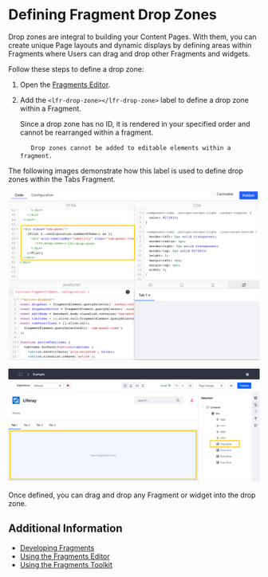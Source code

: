 # Defining Fragment Drop Zones

Drop zones are integral to building your Content Pages. With them, you can create unique Page layouts and dynamic displays by defining areas within Fragments where Users can drag and drop other Fragments and widgets.

Follow these steps to define a drop zone:

1. Open the [Fragments Editor](./using-the-fragments-editor.md).

1. Add the `<lfr-drop-zone></lfr-drop-zone>` label to define a drop zone within a Fragment.

   Since a drop zone has no ID, it is rendered in your specified order and cannot be rearranged within a fragment.

   ```important::
      Drop zones cannot be added to editable elements within a fragment.
   ```

The following images demonstrate how this label is used to define drop zones within the Tabs Fragment.

![Add this label to define a drop zone.](./defining-fragment-drop-zones/images/01.png)

![This label is used to define drop zones in the Tabs Fragment.](./defining-fragment-drop-zones/images/02.png)

Once defined, you can drag and drop any Fragment or widget into the drop zone.

## Additional Information

* [Developing Fragments](./developing-fragments-intro.md)
* [Using the Fragments Editor](./using-the-fragments-editor.md)
* [Using the Fragments Toolkit](./using-the-fragments-toolkit.md)
